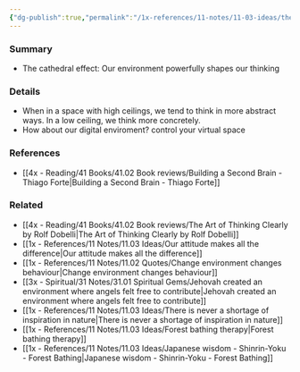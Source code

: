 ```yaml
---
{"dg-publish":true,"permalink":"/1x-references/11-notes/11-03-ideas/the-cathedral-effect-our-surroundings-affect-how-we-think/","title":"The cathedral effect - our surroundings affect how we think","created":"2024-02-14T20:18:22.424+03:00","updated":"2024-02-14T20:18:22.424+03:00"}
---
```



### Summary
- The cathedral effect: Our environment powerfully shapes our thinking

### Details
- When in a space with high ceilings, we tend to think in more abstract ways. In a low ceiling, we think more concretely.
- How about our digital enviroment? control your virtual space

### References
- [[4x - Reading/41 Books/41.02 Book reviews/Building a Second Brain - Thiago Forte\|Building a Second Brain - Thiago Forte]]


### Related
- [[4x - Reading/41 Books/41.02 Book reviews/The Art of Thinking Clearly by Rolf Dobelli\|The Art of Thinking Clearly by Rolf Dobelli]]
- [[1x - References/11 Notes/11.03 Ideas/Our attitude makes all the difference\|Our attitude makes all the difference]]
- [[1x - References/11 Notes/11.02 Quotes/Change environment changes behaviour\|Change environment changes behaviour]]
- [[3x - Spiritual/31 Notes/31.01 Spiritual Gems/Jehovah created an environment where angels felt free to contribute\|Jehovah created an environment where angels felt free to contribute]]
- [[1x - References/11 Notes/11.03 Ideas/There is never a shortage of inspiration in nature\|There is never a shortage of inspiration in nature]]
- [[1x - References/11 Notes/11.03 Ideas/Forest bathing therapy\|Forest bathing therapy]]
- [[1x - References/11 Notes/11.03 Ideas/Japanese wisdom - Shinrin-Yoku - Forest Bathing\|Japanese wisdom - Shinrin-Yoku - Forest Bathing]]